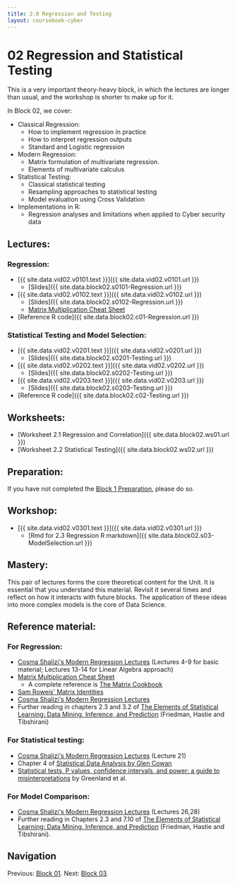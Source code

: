 ```yaml
---
title: 2.0 Regression and Testing
layout: coursebook-cyber
---
```

# 02 Regression and Statistical Testing

This is a very important theory-heavy block, in which the lectures are longer than usual, and the workshop is shorter to make up for it.

In Block 02, we cover:

* Classical Regression:
  - How to implement regression in practice
  - How to interpret regression outputs
  - Standard and Logistic regression
* Modern Regression:
  - Matrix formulation of multivariate regression.
  - Elements of multivariate calculus
* Statistical Testing:
  - Classical statistical testing
  - Resampling approaches to statistical testing
  - Model evaluation using Cross Validation
* Implementations in R:
  - Regression analyses and limitations when applied to Cyber security data

## Lectures:

### Regression:

* [{{ site.data.vid02.v0101.text }}]({{ site.data.vid02.v0101.url }})
  * [Slides]({{ site.data.block02.s0101-Regression.url }})
* [{{ site.data.vid02.v0102.text }}]({{ site.data.vid02.v0102.url }}) 
  * [Slides]({{ site.data.block02.s0102-Regression.url }})
  * [Matrix Multiplication Cheat Sheet](02-MatrixCheatsheet.md)
* [Reference R code]({{ site.data.block02.c01-Regression.url }})

### Statistical Testing and Model Selection:

* [{{ site.data.vid02.v0201.text }}]({{ site.data.vid02.v0201.url }})
  * [Slides]({{ site.data.block02.s0201-Testing.url }})
* [{{ site.data.vid02.v0202.text }}]({{ site.data.vid02.v0202.url }})
  * [Slides]({{ site.data.block02.s0202-Testing.url }}) 
* [{{ site.data.vid02.v0203.text }}]({{ site.data.vid02.v0203.url }})
  * [Slides]({{ site.data.block02.s0203-Testing.url }}) 
* [Reference R code]({{ site.data.block02.c02-Testing.url }})

## Worksheets:

* [Worksheet 2.1 Regression and Correlation]({{ site.data.block02.ws01.url }}) 
* [Worksheet 2.2 Statistical Testing]({{ site.data.block02.ws02.url }})

## Preparation:

If you have not completed the [Block 1 Preparation](01.md), please do so.

## Workshop:

* [{{ site.data.vid02.v0301.text }}]({{ site.data.vid02.v0301.url }})
  * [Rmd for 2.3 Regression R markdown]({{ site.data.block02.s03-ModelSelection.url }})

## Mastery:

This pair of lectures forms the core theoretical content for the Unit. It is essential that you understand this material. Revisit it several times and reflect on how it interacts with future blocks. The application of these ideas into more complex models is the core of Data Science.

## Reference material:

### For Regression:

* [Cosma Shalizi's Modern Regression Lectures](http://www.stat.cmu.edu/~cshalizi/mreg/15/lectures/) (Lectures 4-9 for basic material; Lectures 13-14 for Linear Algebra approach)
* [Matrix Multiplication Cheat Sheet](02-MatrixCheatsheet.md)
  * A complete reference is [The Matrix Cookbook](https://www.math.uwaterloo.ca/~hwolkowi/matrixcookbook.pdf)
* [Sam Roweis' Matrix Identities](http://robotics.caltech.edu/~sam/TechReports/extern_matrixids.pdf)
* [Cosma Shalizi's Modern Regression Lectures](http://www.stat.cmu.edu/~cshalizi/mreg/15/lectures/)
* Further reading in chapters 2.3 and 3.2 of [The Elements of Statistical Learning: Data Mining, Inference, and Prediction](https://web.stanford.edu/~hastie/Papers/ESLII.pdf) (Friedman, Hastie and Tibshirani)

### For Statistical testing:

* [Cosma Shalizi's Modern Regression Lectures](http://www.stat.cmu.edu/~cshalizi/mreg/15/lectures/) (Lecture 21)
* Chapter 4 of [Statistical Data Analysis by Glen Cowan](http://www.sherrytowers.com/cowan_statistical_data_analysis.pdf)
* [Statistical tests, P values, confidence intervals, and power: a guide to misinterpretations](https://www.ncbi.nlm.nih.gov/pmc/articles/PMC4877414/) by Greenland et al.

### For Model Comparison:

* [Cosma Shalizi's Modern Regression Lectures](http://www.stat.cmu.edu/~cshalizi/mreg/15/lectures/) (Lectures 26,28)
* Further reading in Chapters 2.3 and 7.10 of [The Elements of Statistical Learning: Data Mining, Inference, and Prediction](https://web.stanford.edu/~hastie/Papers/ESLII.pdf) (Friedman, Hastie and Tibshirani).

## Navigation

Previous: [Block 01](01.md).
Next: [Block 03](03.md).
